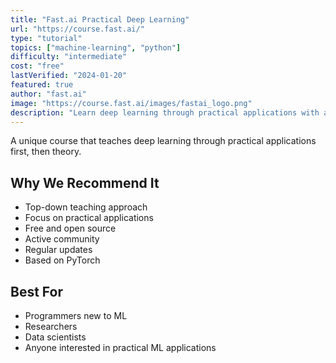 ```yaml
---
title: "Fast.ai Practical Deep Learning"
url: "https://course.fast.ai/"
type: "tutorial"
topics: ["machine-learning", "python"]
difficulty: "intermediate"
cost: "free"
lastVerified: "2024-01-20"
featured: true
author: "fast.ai"
image: "https://course.fast.ai/images/fastai_logo.png"
description: "Learn deep learning through practical applications with a top-down approach"
---
```


A unique course that teaches deep learning through practical applications first, then theory.

## Why We Recommend It

- Top-down teaching approach
- Focus on practical applications
- Free and open source
- Active community
- Regular updates
- Based on PyTorch

## Best For

- Programmers new to ML
- Researchers
- Data scientists
- Anyone interested in practical ML applications

